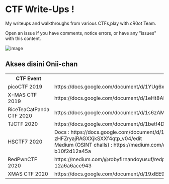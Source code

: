 # CTF Write-Ups ! 
My writeups and walkthroughs from various CTFs,play with cR0ot Team.

Open an issue if you have comments, notice errors, or have any "issues" with this content.

![image](http://pa1.narvii.com/5862/a247abf2de180e8fd9b4643aefa36ffd1a19d264_hq.gif)

## Akses disini Onii-chan 


<table>
  <tr>
    <th>CTF Event</th>
    <th>Link</th>
  </tr>
  
  <tr>
    <td>picoCTF 2019</td>
    <td>https://docs.google.com/document/d/1YUg6xlahsjH7jH2Tgv1g78S3e6kEhWZd45voLkKC93Q/</td>
  </tr>  
  <tr>
    <td>X-MAS CTF 2019</td>
    <td>https://docs.google.com/document/d/1eHt8AkW57k5BjvCNCiN6orzEyP0kjcF7FKJXQaVrZIc/edit</td>
  </tr>
  <tr>
    <td>RiceTeaCatPanda CTF 2020</td>
    <td>https://docs.google.com/document/d/1s6zAMj2BFsCPTkVMnYQw_6X3kiXz9PYUDiGJKMZN1us/edit</td>
  </tr>
  
  <tr>
    <td>TJCTF 2020</td>
    <td>https://docs.google.com/document/d/1betf4Diu8HBCgSSnn-O6LGn7eCgYFucC8IpMkj32Pb8/edit</td>
  </tr>
  
  <tr>
    <td>HSCTF7 2020</td>
    <td>Docs : https://docs.google.com/document/d/10_8RftC1_QvHzkz-zHFZryajRAGXXjkSXXf4qtp_v04/edit<br> Medium (OSINT challs) : https://medium.com/@robyfirnandoyusuf/hsctf-7-osint-challenges-b10f2d12a45a</td>
  </tr>
  
  <tr>
    <td>RedPwnCTF 2020</td>
    <td>https://medium.com/@robyfirnandoyusuf/redpwnctf-2020-web-challenges-writeup-12a6a6ace943</td>
   </tr>
   
  <tr>
    <td>XMAS CTF 2020</td>
    <td>https://docs.google.com/document/d/19xlEE9Gb7yQDzvGBR1vdCgiJ8X16m7esvHRY4EoTa0o/edit</td>
 </tr>
  
</table>

